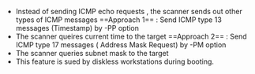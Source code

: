 - Instead of sending ICMP echo requests , the scanner sends out other types of ICMP messages
==Approach 1== : Send ICMP type 13 messages (Timestamp) by -PP option
- The scanner queires current time to the target
==Approach 2== : Send ICMP type 17 messages ( Address Mask Request) by -PM option
- The scanner queries subnet mask to the target
- This feature is sued by  diskless workstations during booting.